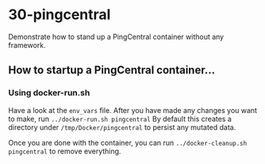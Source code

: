 # 30-pingcentral

Demonstrate how to stand up a PingCentral container without any framework.

## How to startup a PingCentral container...

### Using docker-run.sh

Have a look at the `env_vars` file. After you have made any changes you want to make, run `../docker-run.sh pingcentral` By default this creates a directory under `/tmp/Docker/pingcentral` to persist any mutated data.

Once you are done with the container, you can run `../docker-cleanup.sh pingcentral` to remove everything.
